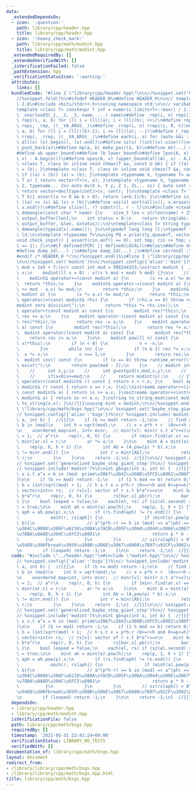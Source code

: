 ```yaml
---
data:
  _extendedDependsOn:
  - icon: ':question:'
    path: library/cpp/header.hpp
    title: library/cpp/header.hpp
  - icon: ':heavy_check_mark:'
    path: library/cpp/math/modint.hpp
    title: library/cpp/math/modint.hpp
  _extendedRequiredBy: []
  _extendedVerifiedWith: []
  _isVerificationFailed: false
  _pathExtension: hpp
  _verificationStatusIcon: ':warning:'
  attributes:
    links: []
  bundledCode: "#line 2 \"library/cpp/header.hpp\"\n\n//%snippet.set('header')%\n\
    //%snippet.fold()%\n#ifndef HEADER_H\n#define HEADER_H\n\n// template version\
    \ 2.0\n#include <bits/stdc++.h>\nusing namespace std;\n\n// varibable settings\n\
    template <class T> constexpr T inf = numeric_limits<T>::max() / 2.1;\n\n#define\
    \ _overload3(_1, _2, _3, name, ...) name\n#define _rep(i, n) repi(i, 0, n)\n#define\
    \ repi(i, a, b) for (ll i = (ll)(a); i < (ll)(b); ++i)\n#define rep(...) _overload3(__VA_ARGS__,\
    \ repi, _rep, )(__VA_ARGS__)\n#define _rrep(i, n) rrepi(i, 0, n)\n#define rrepi(i,\
    \ a, b) for (ll i = (ll)((b)-1); i >= (ll)(a); --i)\n#define r_rep(...) _overload3(__VA_ARGS__,\
    \ rrepi, _rrep, )(__VA_ARGS__)\n#define each(i, a) for (auto &&i : a)\n#define\
    \ all(x) (x).begin(), (x).end()\n#define sz(x) ((int)(x).size())\n#define pb(a)\
    \ push_back(a)\n#define mp(a, b) make_pair(a, b)\n#define mt(...) make_tuple(__VA_ARGS__)\n\
    #define ub upper_bound\n#define lb lower_bound\n#define lpos(A, x) (lower_bound(all(A),\
    \ x) - A.begin())\n#define upos(A, x) (upper_bound(all(A), x) - A.begin())\ntemplate\
    \ <class T, class U> inline void chmax(T &a, const U &b) { if ((a) < (b)) (a)\
    \ = (b); }\ntemplate <class T, class U> inline void chmin(T &a, const U &b) {\
    \ if ((a) > (b)) (a) = (b); }\ntemplate <typename X, typename T> auto mv(X x,\
    \ T a) { return vector<T>(x, a); }\ntemplate <typename X, typename Y, typename\
    \ Z, typename... Zs> auto mv(X x, Y y, Z z, Zs... zs) { auto cont = mv(y, z, zs...);\
    \ return vector<decltype(cont)>(x, cont); }\n\ntemplate <class T> T cdiv(T a,\
    \ T b){ assert(a >= 0 && b > 0); return (a+b-1)/b; }\n\n#define is_in(x, a, b)\
    \ ((a) <= (x) && (x) < (b))\n#define uni(x) sort(all(x)); x.erase(unique(all(x)),\
    \ x.end())\n#define slice(l, r) substr(l, r - l)\n\n#include <cxxabi.h>\nstring\
    \ demangle(const char * name) {\n    size_t len = strlen(name) + 256;\n    char\
    \ output_buffer[len];\n    int status = 0;\n    return string(abi::__cxa_demangle(name,\
    \ output_buffer, &len, &status));\n}\ntemplate<class T> string type(T x){ return\
    \ demangle(typeid(x).name()); }\n\ntypedef long long ll;\ntypedef long double\
    \ ld;\n\ntemplate <typename T>\nusing PQ = priority_queue<T, vector<T>, greater<T>>;\n\
    void check_input() { assert(cin.eof() == 0); int tmp; cin >> tmp; assert(cin.eof()\
    \ == 1); }\n\n#if defined(PCM) || defined(LOCAL)\n#else\n#define dump(...) ;\n\
    #define dump_1d(...) ;\n#define dump_2d(...) ;\n#define cerrendl ;\n#endif\n\n\
    #endif /* HEADER_H */\n//%snippet.end()%\n#line 3 \"library/cpp/math/modint.hpp\"\
    \n\n//%snippet.set('modint')%\n//%snippet.config({'alias':'mint'})%\nconst int\
    \ mod = 1e9 + 7;\n// const int mod = 998244353;\nstruct modint {  //{{{\n    ll\
    \ x;\n    modint(ll x = 0) : x((x % mod + mod) % mod) {}\n\n    // ?= operator\n\
    \    modint& operator+=(const modint a) {\n        (x += a.x) %= mod;\n      \
    \  return *this;\n    }\n    modint& operator-=(const modint a) {\n        (x\
    \ += mod - a.x) %= mod;\n        return *this;\n    }\n    modint& operator*=(const\
    \ modint a) {\n        (x *= a.x) %= mod;\n        return *this;\n    }\n    modint&\
    \ operator/=(const modint& rhs) {\n        if (rhs.x == 0) throw runtime_error(\"\
    modint zero division\");\n        return *this *= rhs.inv();\n    }\n\n    modint\
    \ operator+(const modint a) const {\n        modint res(*this);\n        return\
    \ res += a;\n    }\n    modint operator-(const modint a) const {\n        modint\
    \ res(*this);\n        return res -= a;\n    }\n    modint operator*(const modint\
    \ a) const {\n        modint res(*this);\n        return res *= a;\n    }\n  \
    \  modint operator/(const modint a) const {\n        modint res(*this);\n    \
    \    return res /= a;\n    }\n\n    modint pow(ll n) const {\n        modint res(1),\
    \ x(*this);\n        if (n < 0) {\n            n = -n;\n            x = (*this).inv();\n\
    \        }\n        while (n) {\n            if (n & 1) res *= x;\n          \
    \  x *= x;\n            n >>= 1;\n        }\n        return res;\n    }\n\n  \
    \  modint inv() const {\n        if (x == 0) throw runtime_error(\"inv does not\
    \ exist\");\n        return pow(mod - 2);\n    }\n    // modint inv()const{\n\
    \    //     int x,y;\n    //     int g=extgcd(v,mod,x,y);\n    //     assert(g==1);\n\
    \    //     if(x<0)x+=mod;\n    //     return modint(x);\n    // }\n\n    bool\
    \ operator<(const modint& r) const { return x < r.x; }\n    bool operator==(const\
    \ modint& r) const { return x == r.x; }\n};\nistream& operator>>(istream& is,\
    \ const modint& a) { return is >> a.x; }\nostream& operator<<(ostream& os, const\
    \ modint& a) { return os << a.x; }\nstring to_string_mod(const modint& x){ return\
    \ to_string(x.x); }\n//}}}\nusing mint = modint;\n\n//%snippet.end()%\n#line 3\
    \ \"library/cpp/math/bsgs.hpp\"\n\n// %snippet.set('baybe_step_giant_step')%\n\
    // %snippet.config({'alias':'bsgs'})%\n// %snippet.include('modint')%\n\nint bsgs(int\
    \ a, int b) {  //{{{\n    if (b >= mod) return -1;\n\n    // find x s.t a^x =\
    \ b in (mod)\n    int h = sqrt(mod);\n    // x = p*h + r  (0<=r<h and 0<=p<=h)\n\
    \n    unordered_map<int, int> minr;  // minr[v]: min(r s.t a^r=v)\n    mint ar\
    \ = 1;  // a^r\n    rep(r, 0, h) {\n        if (minr.find(ar.x) == minr.end())\
    \ minr[ar.x] = r;\n        ar *= a;\n    }\n\n    mint A = mint(a).pow(-h);\n\
    \    rep(p, 0, h + 1) {\n        int Ab = (A.pow(p) * b).x;\n        if (minr.find(Ab)\
    \ != minr.end()) {\n            int r = minr[Ab];\n            return p * h +\
    \ r;\n        }\n    }\n\n    return -1;\n}  //}}}\n\n// %snippet.end()%\n\n\n\
    // %snippet.set('generalized_baybe_step_giant_step')%\n// %snippet.config({'alias':'gbsgs'})%\n\
    // %snippet.include('modint')%\n\nint gbsgs(int a, int b) {  //{{{\n    // find\
    \ x s.t a^x = b in (mod: prime\u3067\u3042\u308B\u5FC5\u8981\u306F\u306A\u3044\
    )\n\n    if (b >= mod) return -1;\n    if (1 % mod == b) return 0;\n\n    int\
    \ h = (int)sqrt(mod) + 1;  // h s.t x = p*h-r (0<=r<h and 0<=p<=h)\n\n    unordered_map<int,\
    \ vector<int>> rs;  // rs[v]: vector of r s.t b*a^r==v\n    mint bar = b;  //\
    \ b*a^r\n    rep(r, 0, h) {\n        rs[bar.x].pb(r);\n        bar *= a;\n   \
    \ }\n    bool looped = false;\n    each(el, rs) if (sz(el.second) > 1) looped\
    \ = true;\n\n    mint ah = mint(a).pow(h);\n    rep(p, 1, h + 1) {\n        int\
    \ aph = ah.pow(p).x;\n        if (rs.find(aph) != rs.end()) {\n            reverse(all(rs[aph]));\n\
    \            each(r, rs[aph]) {\n                if (mint(a).pow(p * h - r) ==\
    \ b){\n                    // a^(p*h-r) == b in (mod) => a^(ph) == b*a^r\u3060\
    \u304C\u9006\u306F\u6210\u308A\u7ACB\u305F\u306A\u3044\u306E\u3067\u3053\u306E\
    \u78BA\u8A8D\u304C\u5FC5\u8981\n                    return p * h - r;\n      \
    \          }\n            }\n        }\n        // sz(rs[aph]) > 0\u306E\u5834\
    \u5408\u306Fbreak\u3059\u308B\u306E\u3067\u8A08\u7B97\u91CF\u3082\u5927\u4E08\u592B\
    \n        if (looped) return -1;\n    }\n\n    return -1;\n}  //}}}\n\n// %snippet.end()%\n"
  code: "#include \"../header.hpp\"\n#include \"modint.hpp\"\n\n// %snippet.set('baybe_step_giant_step')%\n\
    // %snippet.config({'alias':'bsgs'})%\n// %snippet.include('modint')%\n\nint bsgs(int\
    \ a, int b) {  //{{{\n    if (b >= mod) return -1;\n\n    // find x s.t a^x =\
    \ b in (mod)\n    int h = sqrt(mod);\n    // x = p*h + r  (0<=r<h and 0<=p<=h)\n\
    \n    unordered_map<int, int> minr;  // minr[v]: min(r s.t a^r=v)\n    mint ar\
    \ = 1;  // a^r\n    rep(r, 0, h) {\n        if (minr.find(ar.x) == minr.end())\
    \ minr[ar.x] = r;\n        ar *= a;\n    }\n\n    mint A = mint(a).pow(-h);\n\
    \    rep(p, 0, h + 1) {\n        int Ab = (A.pow(p) * b).x;\n        if (minr.find(Ab)\
    \ != minr.end()) {\n            int r = minr[Ab];\n            return p * h +\
    \ r;\n        }\n    }\n\n    return -1;\n}  //}}}\n\n// %snippet.end()%\n\n\n\
    // %snippet.set('generalized_baybe_step_giant_step')%\n// %snippet.config({'alias':'gbsgs'})%\n\
    // %snippet.include('modint')%\n\nint gbsgs(int a, int b) {  //{{{\n    // find\
    \ x s.t a^x = b in (mod: prime\u3067\u3042\u308B\u5FC5\u8981\u306F\u306A\u3044\
    )\n\n    if (b >= mod) return -1;\n    if (1 % mod == b) return 0;\n\n    int\
    \ h = (int)sqrt(mod) + 1;  // h s.t x = p*h-r (0<=r<h and 0<=p<=h)\n\n    unordered_map<int,\
    \ vector<int>> rs;  // rs[v]: vector of r s.t b*a^r==v\n    mint bar = b;  //\
    \ b*a^r\n    rep(r, 0, h) {\n        rs[bar.x].pb(r);\n        bar *= a;\n   \
    \ }\n    bool looped = false;\n    each(el, rs) if (sz(el.second) > 1) looped\
    \ = true;\n\n    mint ah = mint(a).pow(h);\n    rep(p, 1, h + 1) {\n        int\
    \ aph = ah.pow(p).x;\n        if (rs.find(aph) != rs.end()) {\n            reverse(all(rs[aph]));\n\
    \            each(r, rs[aph]) {\n                if (mint(a).pow(p * h - r) ==\
    \ b){\n                    // a^(p*h-r) == b in (mod) => a^(ph) == b*a^r\u3060\
    \u304C\u9006\u306F\u6210\u308A\u7ACB\u305F\u306A\u3044\u306E\u3067\u3053\u306E\
    \u78BA\u8A8D\u304C\u5FC5\u8981\n                    return p * h - r;\n      \
    \          }\n            }\n        }\n        // sz(rs[aph]) > 0\u306E\u5834\
    \u5408\u306Fbreak\u3059\u308B\u306E\u3067\u8A08\u7B97\u91CF\u3082\u5927\u4E08\u592B\
    \n        if (looped) return -1;\n    }\n\n    return -1;\n}  //}}}\n\n// %snippet.end()%\n"
  dependsOn:
  - library/cpp/header.hpp
  - library/cpp/math/modint.hpp
  isVerificationFile: false
  path: library/cpp/math/bsgs.hpp
  requiredBy: []
  timestamp: '2021-05-31 23:41:24+09:00'
  verificationStatus: LIBRARY_NO_TESTS
  verifiedWith: []
documentation_of: library/cpp/math/bsgs.hpp
layout: document
redirect_from:
- /library/library/cpp/math/bsgs.hpp
- /library/library/cpp/math/bsgs.hpp.html
title: library/cpp/math/bsgs.hpp
---
```

